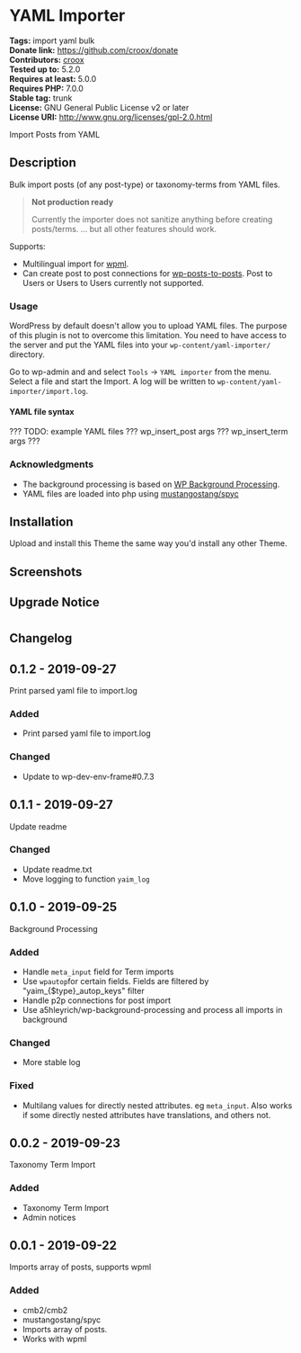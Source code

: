 # YAML Importer #
**Tags:** import yaml bulk  
**Donate link:** https://github.com/croox/donate  
**Contributors:** [croox](https://profiles.wordpress.org/croox)  
**Tested up to:** 5.2.0  
**Requires at least:** 5.0.0  
**Requires PHP:** 7.0.0  
**Stable tag:** trunk  
**License:** GNU General Public License v2 or later  
**License URI:** http://www.gnu.org/licenses/gpl-2.0.html  

Import Posts from YAML


## Description ##

Bulk import posts (of any post-type) or taxonomy-terms from YAML files.

> **Not production ready**
>
> Currently the importer does not sanitize anything before creating posts/terms.
> ... but all other features should work.

Supports:
- Multilingual import for [wpml](https://wpml.org/).
- Can create post to post connections for [wp-posts-to-posts](https://github.com/scribu/wp-posts-to-posts). Post to Users or Users to Users currently not supported.

### Usage

WordPress by default doesn't allow you to upload YAML files. The purpose of this plugin is not to overcome this limitation.
You need to have access to the server and put the YAML files into your `wp-content/yaml-importer/` directory.

Go to wp-admin and and select `Tools` -> `YAML importer` from the menu. Select a file and start the Import.
A log will be written to `wp-content/yaml-importer/import.log`.

#### YAML file syntax

??? TODO: example YAML files ??? wp_insert_post args ??? wp_insert_term args ???

### Acknowledgments

- The background processing is based on [WP Background Processing](https://github.com/deliciousbrains/wp-background-processing).
- YAML files are loaded into php using [mustangostang/spyc](https://packagist.org/packages/mustangostang/spyc)

## Installation ##
Upload and install this Theme the same way you'd install any other Theme.


## Screenshots ##


## Upgrade Notice ##




# 

## Changelog ##

## 0.1.2 - 2019-09-27
Print parsed yaml file to import.log

### Added
- Print parsed yaml file to import.log

### Changed
- Update to wp-dev-env-frame#0.7.3

## 0.1.1 - 2019-09-27
Update readme

### Changed
- Update readme.txt
- Move logging to function `yaim_log`

## 0.1.0 - 2019-09-25
Background Processing

### Added
- Handle `meta_input` field for Term imports
- Use `wpautop`for certain fields. Fields are filtered by "yaim_{$type}_autop_keys" filter
- Handle p2p connections for post import
- Use a5hleyrich/wp-background-processing and process all imports in background

### Changed
- More stable log

### Fixed
- Multilang values for directly nested attributes. eg `meta_input`. Also works if some directly nested attributes have translations, and others not.

## 0.0.2 - 2019-09-23
Taxonomy Term Import

### Added
- Taxonomy Term Import
- Admin notices

## 0.0.1 - 2019-09-22
Imports array of posts, supports wpml

### Added
- cmb2/cmb2
- mustangostang/spyc
- Imports array of posts.
- Works with wpml
